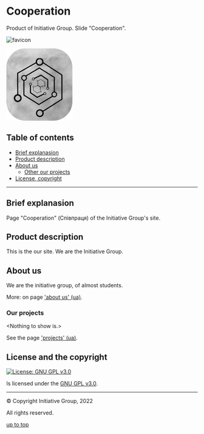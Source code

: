 # Cooperation

<a id="top"></a>

Product of Initiative Group.
Slide "Cooperation".

![favicon](src/assets/images/favicon.ico)

![logo](src/assets/images/logo.png)

## Table of contents

-   [Brief explanasion](#br-expl)
-   [Product description](#prod-descr)
-   [About us](#about-us)
    -   [Other our projects](#other-our)
-   [License, copyright](#lic-and-cop)

---

## Brief explanasion

<a id="br-expl"></a>

Page "Cooperation" (Співпраця) of the Initiative Group's site.

## Product description

<a id="prod-descr"></a>

This is the our site. We are the Initiative Group.

## About us

<a id="about-us"></a>

We are the initiative group, of almost students.

More: on page ['about us' (ua)](https://www.initiative-group.out-site.com/about-us).

### Our projects

<a id="other-our"></a>

&lt;Nothing to show is.&gt;

See the page ['projects' (ua)](https://www.initiative-group.out-site.com/projects).

## License and the copyright

<a id="lic-and-cop"></a>

[![License: GNU GPL v3.0](https://img.shields.io/badge/GNU%20GPL-v3.0-red)](http://choosealicense.com/licenses/gpl-3.0/)

Is licensed under the [GNU GPL v3.0](http://choosealicense.com/licenses/gpl-3.0/).

---

&copy; Copyright Initiative Group, 2022

All rights reserved.

[up to top](#top)
